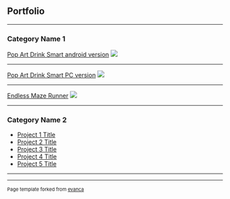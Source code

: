 ## Portfolio

---

### Category Name 1 

[Pop Art Drink Smart android version](https://play.google.com/store/apps/details?id=com.PISMOInkubator.PopArtDrinkSmart&hl=hr&gl=US)
<img src="Profile Image.jpg"/>

---
[Pop Art Drink Smart PC version](https://idejo.itch.io/pop-art-drink-smart)
<img src="images/dummy_thumbnail.jpg?raw=true"/>

---
[Endless Maze Runner](https://klaudija34.itch.io/endless-maze-runner)
<img src="images/dummy_thumbnail.jpg?raw=true"/>

---

### Category Name 2

- [Project 1 Title](http://example.com/)
- [Project 2 Title](http://example.com/)
- [Project 3 Title](http://example.com/)
- [Project 4 Title](http://example.com/)
- [Project 5 Title](http://example.com/)

---




---
<p style="font-size:11px">Page template forked from <a href="https://github.com/evanca/quick-portfolio">evanca</a></p>
<!-- Remove above link if you don't want to attibute -->
